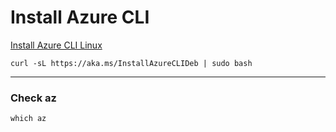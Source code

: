 # Install Azure CLI

[Install Azure CLI Linux](https://learn.microsoft.com/en-us/cli/azure/install-azure-cli-linux)

```
curl -sL https://aka.ms/InstallAzureCLIDeb | sudo bash
```

---
### Check az
```
which az
```